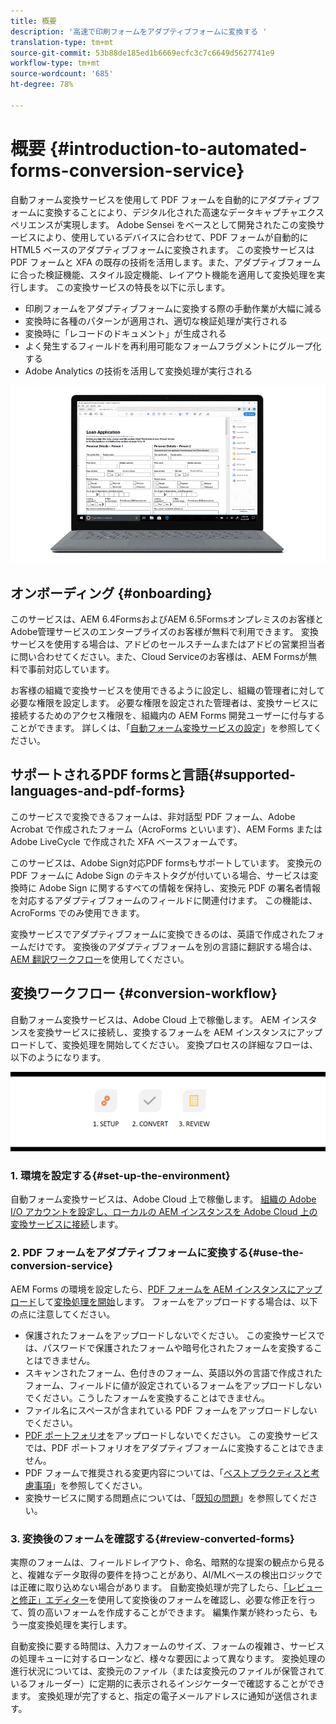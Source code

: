 ```yaml
---
title: 概要
description: '高速で印刷フォームをアダプティブフォームに変換する '
translation-type: tm+mt
source-git-commit: 53b88de185ed1b6669ecfc3c7c6649d5627741e9
workflow-type: tm+mt
source-wordcount: '685'
ht-degree: 78%

---
```



# 概要 {#introduction-to-automated-forms-conversion-service}

自動フォーム変換サービスを使用して PDF フォームを自動的にアダプティブフォームに変換することにより、デジタル化された高速なデータキャプチャエクスペリエンスが実現します。 Adobe Sensei をベースとして開発されたこの変換サービスにより、使用しているデバイスに合わせて、PDF フォームが自動的に HTML5 ベースのアダプティブフォームに変換されます。 この変換サービスは PDF フォームと XFA の既存の技術を活用します。また、アダプティブフォームに合った検証機能、スタイル設定機能、レイアウト機能を適用して変換処理を実行します。 この変換サービスの特長を以下に示します。

* 印刷フォームをアダプティブフォームに変換する際の手動作業が大幅に減る
* 変換時に各種のパターンが適用され、適切な検証処理が実行される
* 変換時に「レコードのドキュメント」が生成される
* よく発生するフィールドを再利用可能なフォームフラグメントにグループ化する
* Adobe Analytics の技術を活用して変換処理が実行される

![操作は非常に簡単です。 ソースフォームを提供し、すべてをアドビに任せます。 美しいアダプティブフォームを提供します。 いつでも出力を満足のいくままにできます。](assets/pdf-to-adaptive-form-gitx50.gif)

## オンボーディング {#onboarding}

このサービスは、AEM 6.4FormsおよびAEM 6.5Formsオンプレミスのお客様とAdobe管理サービスのエンタープライズのお客様が無料で利用できます。 変換サービスを使用する場合は、アドビのセールスチームまたはアドビの営業担当者に問い合わせてください。また、Cloud Serviceのお客様は、AEM Formsが無料で事前対応しています。

お客様の組織で変換サービスを使用できるように設定し、組織の管理者に対して必要な権限を設定します。 必要な権限を設定された管理者は、変換サービスに接続するためのアクセス権限を、組織内の AEM Forms 開発ユーザーに付与することができます。 詳しくは、「[自動フォーム変換サービスの設定](configure-service.md)」を参照してください。

## サポートされるPDF formsと言語{#supported-languages-and-pdf-forms}

このサービスで変換できるフォームは、非対話型 PDF フォーム、Adobe Acrobat で作成されたフォーム（AcroForms といいます）、AEM Forms または Adobe LiveCycle で作成された XFA ベースフォームです。

このサービスは、Adobe Sign対応PDF formsもサポートしています。 変換元の PDF フォームに Adobe Sign のテキストタグが付いている場合、サービスは変換時に Adobe Sign に関するすべての情報を保持し、変換元 PDF の署名者情報を対応するアダプティブフォームのフィールドに関連付けます。 この機能は、AcroForms でのみ使用できます。

変換サービスでアダプティブフォームに変換できるのは、英語で作成されたフォームだけです。 変換後のアダプティブフォームを別の言語に翻訳する場合は、[AEM 翻訳ワークフロー](https://helpx.adobe.com/jp/experience-manager/6-5/forms/using/using-aem-translation-workflow-to-localize-adaptive-forms.html)を使用してください。

## 変換ワークフロー  {#conversion-workflow}

自動フォーム変換サービスは、Adobe Cloud 上で稼働します。 AEM インスタンスを変換サービスに接続し、変換するフォームを AEM インスタンスにアップロードして、変換処理を開始してください。 変換プロセスの詳細なフローは、以下のようになります。

![ワークフロー](assets/conversion-workflow.png)

### 1. 環境を設定する{#set-up-the-environment}

自動フォーム変換サービスは、Adobe Cloud 上で稼働します。 [組織の Adobe I/O アカウントを設定し、ローカルの AEM インスタンスを Adobe Cloud 上の変換サービスに接続](configure-service.md)します。

### 2. PDF フォームをアダプティブフォームに変換する{#use-the-conversion-service}

AEM Forms の環境を設定したら、[PDF フォームを AEM インスタンスにアップロード](convert-existing-forms-to-adaptive-forms.md)して[変換処理を開始](convert-existing-forms-to-adaptive-forms.md#run-the-conversion)します。 フォームをアップロードする場合は、以下の点に注意してください。

* 保護されたフォームをアップロードしないでください。 この変換サービスでは、パスワードで保護されたフォームや暗号化されたフォームを変換することはできません。
* スキャンされたフォーム、色付きのフォーム、英語以外の言語で作成されたフォーム、フィールドに値が設定されているフォームをアップロードしないでください。こうしたフォームを変換することはできません。
* ファイル名にスペースが含まれている PDF フォームをアップロードしないでください。
* [PDF ポートフォリオ](https://helpx.adobe.com/jp/acrobat/using/overview-pdf-portfolios.html)をアップロードしないでください。 この変換サービスでは、PDF ポートフォリオをアダプティブフォームに変換することはできません。
* PDF フォームで推奨される変更内容については、「[ベストプラクティスと考慮事項](styles-and-pattern-considerations-and-best-practices.md)」を参照してください。
* 変換サービスに関する問題点については、「[既知の問題](known-issues.md)」を参照してください。

### 3. 変換後のフォームを確認する{#review-converted-forms}

実際のフォームは、フィールドレイアウト、命名、暗黙的な提案の観点から見ると、複雑なデータ取得の要件を持つことがあり、AI/MLベースの検出ロジックでは正確に取り込めない場合があります。 自動変換処理が完了したら、[「レビューと修正」エディター](review-correct-ui-edited.md)を使用して変換後のフォームを確認し、必要な修正を行って、質の高いフォームを作成することができます。 編集作業が終わったら、もう一度変換処理を実行します。

自動変換に要する時間は、入力フォームのサイズ、フォームの複雑さ、サービスの処理キューに対するローンなど、様々な要因によって異なります。 変換処理の進行状況については、変換元のファイル（または変換元のファイルが保管されているフォルーダー）に定期的に表示されるインジケーターで確認することができます。 変換処理が完了すると、指定の電子メールアドレスに通知が送信されます。
